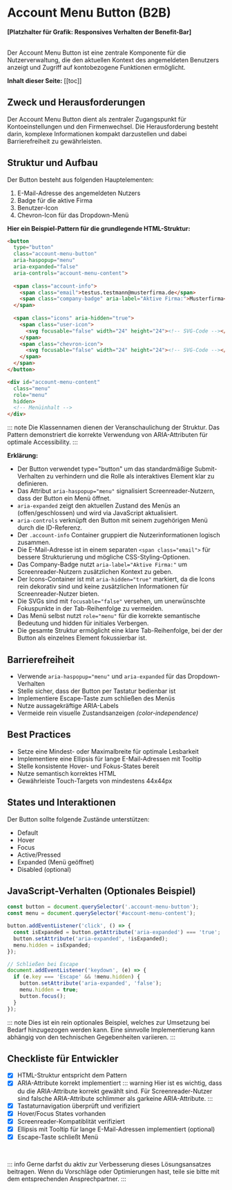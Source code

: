# Account Menu Button (B2B)
**[Platzhalter für Grafik: Responsives Verhalten der Benefit-Bar]**<br><br>

Der Account Menu Button ist eine zentrale Komponente für die Nutzerverwaltung, die den aktuellen Kontext des angemeldeten Benutzers anzeigt und Zugriff auf kontobezogene Funktionen ermöglicht.

**Inhalt dieser Seite:**
[[toc]]

## Zweck und Herausforderungen
Der Account Menu Button dient als zentraler Zugangspunkt für Kontoeinstellungen und den Firmenwechsel. Die Herausforderung besteht darin, komplexe Informationen kompakt darzustellen und dabei Barrierefreiheit zu gewährleisten.

## Struktur und Aufbau
Der Button besteht aus folgenden Hauptelementen:
1. E-Mail-Adresse des angemeldeten Nutzers
2. Badge für die aktive Firma
3. Benutzer-Icon
4. Chevron-Icon für das Dropdown-Menü

**Hier ein Beispiel-Pattern für die grundlegende HTML-Struktur:**

```html
<button 
  type="button"
  class="account-menu-button"
  aria-haspopup="menu"
  aria-expanded="false"
  aria-controls="account-menu-content">
  
  <span class="account-info">
    <span class="email">testus.testmann@musterfirma.de</span>
    <span class="company-badge" aria-label="Aktive Firma:">Musterfirma</span>
  </span>
  
  <span class="icons" aria-hidden="true">
    <span class="user-icon">
      <svg focusable="false" width="24" height="24"><!-- SVG-Code --></svg>
    </span>
    <span class="chevron-icon">
      <svg focusable="false" width="24" height="24"><!-- SVG-Code --></svg>
    </span>
  </span>
</button>

<div id="account-menu-content" 
  class="menu" 
  role="menu" 
  hidden>
  <!-- Menüinhalt -->
</div>
```

::: note
Die Klassennamen dienen der Veranschaulichung der Struktur. Das Pattern demonstriert die korrekte Verwendung von ARIA-Attributen für optimale Accessibility.
:::

**Erklärung:**
- Der Button verwendet type="button" um das standardmäßige Submit-Verhalten zu verhindern und die Rolle als interaktives Element klar zu definieren.
- Das Attribut `aria-haspopup="menu"` signalisiert Screenreader-Nutzern, dass der Button ein Menü öffnet.
- `aria-expanded` zeigt den aktuellen Zustand des Menüs an (offen/geschlossen) und wird via JavaScript aktualisiert.
- `aria-controls` verknüpft den Button mit seinem zugehörigen Menü durch die ID-Referenz.
- Der `.account-info` Container gruppiert die Nutzerinformationen logisch zusammen.
- Die E-Mail-Adresse ist in einem separaten `<span class="email">` für bessere Strukturierung und mögliche CSS-Styling-Optionen.
- Das Company-Badge nutzt `aria-label="Aktive Firma:"` um Screenreader-Nutzern zusätzlichen Kontext zu geben.
- Der Icons-Container ist mit `aria-hidden="true"` markiert, da die Icons rein dekorativ sind und keine zusätzlichen Informationen für Screenreader-Nutzer bieten.
- Die SVGs sind mit `focusable="false"` versehen, um unerwünschte Fokuspunkte in der Tab-Reihenfolge zu vermeiden.
- Das Menü selbst nutzt `role="menu"` für die korrekte semantische Bedeutung und hidden für initiales Verbergen.
- Die gesamte Struktur ermöglicht eine klare Tab-Reihenfolge, bei der der Button als einzelnes Element fokussierbar ist.


## Barrierefreiheit
- Verwende `aria-haspopup="menu"` und `aria-expanded` für das Dropdown-Verhalten
- Stelle sicher, dass der Button per Tastatur bedienbar ist
- Implementiere Escape-Taste zum schließen des Menüs
- Nutze aussagekräftige ARIA-Labels
- Vermeide rein visuelle Zustandsanzeigen _(color-independence)_

## Best Practices
- Setze eine Mindest- oder Maximalbreite für optimale Lesbarkeit
- Implementiere eine Ellipsis für lange E-Mail-Adressen mit Tooltip
- Stelle konsistente Hover- und Fokus-States bereit
- Nutze semantisch korrektes HTML
- Gewährleiste Touch-Targets von mindestens 44x44px

## States und Interaktionen
Der Button sollte folgende Zustände unterstützen:
- Default
- Hover
- Focus
- Active/Pressed
- Expanded (Menü geöffnet)
- Disabled (optional)

## JavaScript-Verhalten (Optionales Beispiel)
```js
const button = document.querySelector('.account-menu-button');
const menu = document.querySelector('#account-menu-content');

button.addEventListener('click', () => {
  const isExpanded = button.getAttribute('aria-expanded') === 'true';
  button.setAttribute('aria-expanded', !isExpanded);
  menu.hidden = isExpanded;
});

// Schließen bei Escape
document.addEventListener('keydown', (e) => {
  if (e.key === 'Escape' && !menu.hidden) {
    button.setAttribute('aria-expanded', 'false');
    menu.hidden = true;
    button.focus();
  }
});
```

::: note
Dies ist ein rein optionales Beispiel, welches zur Umsetzung bei Bedarf hinzugezogen werden kann. Eine sinnvolle Implementierung kann abhängig von den technischen Gegebenheiten variieren.
:::

## Checkliste für Entwickler
- [X] HTML-Struktur entspricht dem Pattern
- [X] ARIA-Attribute korrekt implementiert
::: warning
Hier ist es wichtig, dass du die ARIA-Attribute korrekt gewählt sind. Für Screenreader-Nutzer sind falsche ARIA-Attribute schlimmer als garkeine ARIA-Attribute. 
:::
- [X] Tastaturnavigation überprüft und verifiziert
- [X] Hover/Focus States vorhanden
- [X] Screenreader-Kompatiblität verifiziert
- [X] Ellipsis mit Tooltip für lange E-Mail-Adressen implementiert (optional)
- [X] Escape-Taste schließt Menü

<br>

::: info
Gerne darfst du aktiv zur Verbesserung dieses Lösungsansatzes beitragen. Wenn du Vorschläge oder Optimierungen hast, teile sie bitte mit dem entsprechenden Ansprechpartner.
:::